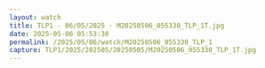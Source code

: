 ```yaml
---
layout: watch
title: TLP1 - 06/05/2025 - M20250506_055330_TLP_1T.jpg
date: 2025-05-06 05:53:30
permalink: /2025/05/06/watch/M20250506_055330_TLP_1
capture: TLP1/2025/202505/20250505/M20250506_055330_TLP_1T.jpg
---
```

